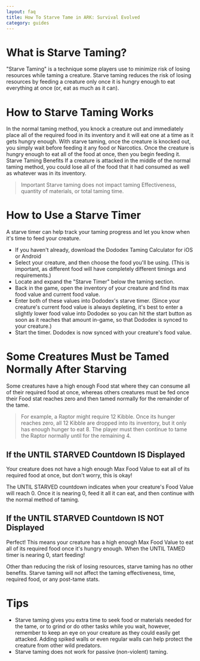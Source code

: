 ```yaml
---
layout: faq
title: How To Starve Tame in ARK: Survival Evolved
category: guides
---
```


# What is Starve Taming?
"Starve Taming" is a technique some players use to minimize risk of losing resources while taming a creature. Starve taming reduces the risk of losing resources by feeding a creature only once it is hungry enough to eat everything at once (or, eat as much as it can). 

# How to Starve Taming Works
In the normal taming method, you knock a creature out and immediately place all of the required food in its inventory and it will eat one at a time as it gets hungry enough. With starve taming, once the creature is knocked out, you simply wait before feeding it any food or Narcotics. Once the creature is hungry enough to eat all of the food at once, then you begin feeding it.
Starve Taming Benefits
If a creature is attacked in the middle of the normal taming method, you could lose all of the food that it had consumed as well as whatever was in its inventory.

> Important
> Starve taming does not impact taming Effectiveness, quantity of materials, or total taming time.

# How to Use a Starve Timer
A starve timer can help track your taming progress and let you know when it's time to feed your creature.
* If you haven't already, download the Dododex Taming Calculator for iOS or Android
* Select your creature, and then choose the food you'll be using. (This is important, as different food will have completely different timings and requirements.)
* Locate and expand the "Starve Timer" below the taming section.
* Back in the game, open the inventory of your creature and find its max food value and current food value.
* Enter both of these values into Dododex's starve timer. (Since your creature's current food value is always depleting, it's best to enter a slightly lower food value into Dododex so you can hit the start button as soon as it reaches that amount in-game, so that Dododex is synced to your creature.)
* Start the timer. Dododex is now synced with your creature's food value.

# Some Creatures Must be Tamed Normally After Starving
Some creatures have a high enough Food stat where they can consume all of their required food at once, whereas others creatures must be fed once their Food stat reaches zero and then tamed normally for the remainder of the tame.

> For example, a Raptor might require 12 Kibble. Once its hunger reaches zero, all 12 Kibble are dropped into its inventory, but it only has enough hunger to eat 8. The player must then continue to tame the Raptor normally until for the remaining 4.

## If the UNTIL STARVED Countdown IS Displayed
Your creature does not have a high enough Max Food Value to eat all of its required food at once, but don't worry, this is okay!

The UNTIL STARVED countdown indicates when your creature's Food Value will reach 0. Once it is nearing 0, feed it all it can eat, and then continue with the normal method of taming.


## If the UNTIL STARVED Countdown IS NOT Displayed

Perfect! This means your creature has a high enough Max Food Value to eat all of its required food once it's hungry enough. When the UNTIL TAMED timer is nearing 0, start feeding!

Other than reducing the risk of losing resources, starve taming has no other benefits. Starve taming will not affect the taming effectiveness, time, required food, or any post-tame stats.

# Tips
* Starve taming gives you extra time to seek food or materials needed for the tame, or to grind or do other tasks while you wait, however, remember to keep an eye on your creature as they could easily get attacked. Adding spiked walls or even regular walls can help protect the creature from other wild predators.
* Starve taming does not work for passive (non-violent) taming.